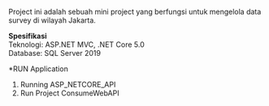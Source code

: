 Project ini adalah sebuah mini project yang berfungsi untuk mengelola data survey di wilayah Jakarta.

**Spesifikasi**</BR>
Teknologi: ASP.NET MVC, .NET Core 5.0</BR>
Database: SQL Server 2019

*RUN Application
1. Running ASP_NETCORE_API
2. Run Project ConsumeWebAPI
